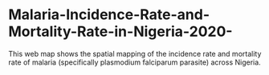 # Malaria-Incidence-Rate-and-Mortality-Rate-in-Nigeria-2020-
This web map shows the spatial mapping of the incidence rate and mortality rate of malaria (specifically plasmodium falciparum parasite) across Nigeria.
